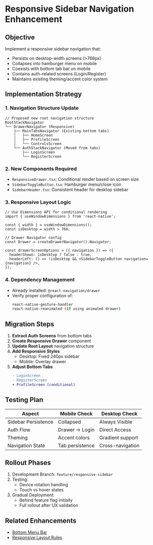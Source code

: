 # Responsive Sidebar Navigation Enhancement

## Objective

Implement a responsive sidebar navigation that:

- Persists on desktop-width screens (>768px)
- Collapses into hamburger menu on mobile
- Coexists with bottom tab bar on mobile
- Contains auth-related screens (Login/Register)
- Maintains existing theming/accent color system

## Implementation Strategy

### 1. Navigation Structure Update

```tsx
// Proposed new root navigation structure
RootStackNavigator
└── DrawerNavigator (Responsive)
    ├── MainTabsNavigator (Existing bottom tabs)
    │   ├── HomeScreen
    │   ├── ProfileScreen
    │   └── ControlsScreen
    └── AuthStackNavigator (Moved from tabs)
        ├── LoginScreen
        └── RegisterScreen
```

### 2. New Components Required

- `ResponsiveDrawer.tsx`: Conditional render based on screen size
- `SidebarToggleButton.tsx`: Hamburger menu/close icon
- `SidebarHeader.tsx`: Consistent header for desktop sidebar

### 3. Responsive Layout Logic

```tsx
// Use Dimensions API for conditional rendering
import { useWindowDimensions } from 'react-native';

const { width } = useWindowDimensions();
const isDesktop = width > 768;

// Drawer Navigator config
const Drawer = createDrawerNavigator().Navigator;

const drawerScreenOptions = ({ navigation }) => ({
  headerShown: isDesktop ? false : true,
  headerLeft: () => !isDesktop && <SidebarToggleButton navigation={navigation} />,
});
```

### 4. Dependency Management

- Already installed: `@react-navigation/drawer`
- Verify proper configuration of:
  ```bash
  react-native-gesture-handler
  react-native-reanimated (if using animated drawer)
  ```

## Migration Steps

1. **Extract Auth Screens** from bottom tabs
2. **Create Responsive Drawer** component
3. **Update Root Layout** navigation structure
4. **Add Responsive Styles**
   - Desktop: Fixed 240px sidebar
   - Mobile: Overlay drawer
5. **Adjust Bottom Tabs**
   ```diff
   - LoginScreen
   - RegisterScreen
   + ProfileScreen (conditional)
   ```

## Testing Plan

| Aspect              | Mobile Check    | Desktop Check    |
| ------------------- | --------------- | ---------------- |
| Sidebar Persistence | Collapsed       | Always Visible   |
| Auth Flow           | Drawer → Login  | Direct Access    |
| Theming             | Accent colors   | Gradient support |
| Navigation State    | Tab persistence | Cross-navigation |

## Rollout Phases

1. Development Branch: `feature/responsive-sidebar`
2. Testing:
   - Device rotation handling
   - Touch vs hover states
3. Gradual Deployment:
   - Behind feature flag initially
   - Full rollout after UX validation

## Related Enhancements

- [Bottom Menu Bar](../enhancements/bottom-menu-bar.md)
- [Responsive Layout Rules](../layout/unified_layout/responsive_rules.md)
